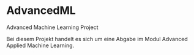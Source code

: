 # AdvancedML
Advanced Machine Learning Project

Bei diesem Projekt handelt es sich um eine Abgabe im Modul Advanced Applied Machine Learning.
